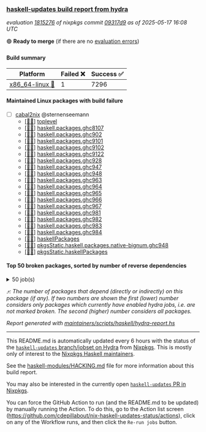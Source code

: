 ### [haskell-updates build report from hydra](https://hydra.nixos.org/jobset/nixpkgs/haskell-updates)
*evaluation [1815276](https://hydra.nixos.org/eval/1815276) of nixpkgs commit [09317d9](https://github.com/NixOS/nixpkgs/commits/09317d97fd052c431027a009d4b425a69c0434b2) as of 2025-05-17 16:08 UTC*

🟢 **Ready to merge** (if there are no [evaluation errors](https://hydra.nixos.org/jobset/nixpkgs/haskell-updates))

#### Build summary

 | Platform | Failed ❌ | Success ✅ | 
 | --- | --- | --- | 
 | [x86_64-linux 🐧](https://hydra.nixos.org/eval/1815276?filter=.x86_64-linux) | 1 | 7296 | 
#### Maintained Linux packages with build failure
- [ ] [cabal2nix](https://hydra.nixos.org/eval/1815276?filter=cabal2nix) @sternenseemann
  - [[🐧✅]](https://hydra.nixos.org/build/297103818) [toplevel](https://hydra.nixos.org/eval/1815276?filter=cabal2nix)
  - [[🐧✅]](https://hydra.nixos.org/build/296526736) [haskell.packages.ghc8107](https://hydra.nixos.org/eval/1815276?filter=haskell.packages.ghc8107.cabal2nix)
  - [[🐧✅]](https://hydra.nixos.org/build/296526742) [haskell.packages.ghc902](https://hydra.nixos.org/eval/1815276?filter=haskell.packages.ghc902.cabal2nix)
  - [[🐧✅]](https://hydra.nixos.org/build/296526745) [haskell.packages.ghc9101](https://hydra.nixos.org/eval/1815276?filter=haskell.packages.ghc9101.cabal2nix)
  - [[🐧✅]](https://hydra.nixos.org/build/297024719) [haskell.packages.ghc9102](https://hydra.nixos.org/eval/1815276?filter=haskell.packages.ghc9102.cabal2nix)
  - [[🐧❌]](https://hydra.nixos.org/build/297024731) [haskell.packages.ghc9122](https://hydra.nixos.org/eval/1815276?filter=haskell.packages.ghc9122.cabal2nix)
  - [[🐧✅]](https://hydra.nixos.org/build/296526756) [haskell.packages.ghc928](https://hydra.nixos.org/eval/1815276?filter=haskell.packages.ghc928.cabal2nix)
  - [[🐧✅]](https://hydra.nixos.org/build/296526758) [haskell.packages.ghc947](https://hydra.nixos.org/eval/1815276?filter=haskell.packages.ghc947.cabal2nix)
  - [[🐧✅]](https://hydra.nixos.org/build/296526761) [haskell.packages.ghc948](https://hydra.nixos.org/eval/1815276?filter=haskell.packages.ghc948.cabal2nix)
  - [[🐧✅]](https://hydra.nixos.org/build/296526769) [haskell.packages.ghc963](https://hydra.nixos.org/eval/1815276?filter=haskell.packages.ghc963.cabal2nix)
  - [[🐧✅]](https://hydra.nixos.org/build/296526777) [haskell.packages.ghc964](https://hydra.nixos.org/eval/1815276?filter=haskell.packages.ghc964.cabal2nix)
  - [[🐧✅]](https://hydra.nixos.org/build/296526784) [haskell.packages.ghc965](https://hydra.nixos.org/eval/1815276?filter=haskell.packages.ghc965.cabal2nix)
  - [[🐧✅]](https://hydra.nixos.org/build/296526785) [haskell.packages.ghc966](https://hydra.nixos.org/eval/1815276?filter=haskell.packages.ghc966.cabal2nix)
  - [[🐧✅]](https://hydra.nixos.org/build/296526792) [haskell.packages.ghc967](https://hydra.nixos.org/eval/1815276?filter=haskell.packages.ghc967.cabal2nix)
  - [[🐧✅]](https://hydra.nixos.org/build/296526797) [haskell.packages.ghc981](https://hydra.nixos.org/eval/1815276?filter=haskell.packages.ghc981.cabal2nix)
  - [[🐧✅]](https://hydra.nixos.org/build/296526798) [haskell.packages.ghc982](https://hydra.nixos.org/eval/1815276?filter=haskell.packages.ghc982.cabal2nix)
  - [[🐧✅]](https://hydra.nixos.org/build/296526807) [haskell.packages.ghc983](https://hydra.nixos.org/eval/1815276?filter=haskell.packages.ghc983.cabal2nix)
  - [[🐧✅]](https://hydra.nixos.org/build/296526802) [haskell.packages.ghc984](https://hydra.nixos.org/eval/1815276?filter=haskell.packages.ghc984.cabal2nix)
  - [[🐧✅]](https://hydra.nixos.org/build/296527196) [haskellPackages](https://hydra.nixos.org/eval/1815276?filter=haskellPackages.cabal2nix)
  - [[🐧✅]](https://hydra.nixos.org/build/296527621) [pkgsStatic.haskell.packages.native-bignum.ghc948](https://hydra.nixos.org/eval/1815276?filter=pkgsStatic.haskell.packages.native-bignum.ghc948.cabal2nix)
  - [[🐧✅]](https://hydra.nixos.org/build/296527623) [pkgsStatic.haskellPackages](https://hydra.nixos.org/eval/1815276?filter=pkgsStatic.haskellPackages.cabal2nix)
#### Top 50 broken packages, sorted by number of reverse dependencies
<details><summary>50 job(s) </summary>

[haskell98](https://packdeps.haskellers.com/reverse/haskell98) ⤴️ 152  
[failure](https://packdeps.haskellers.com/reverse/failure) ⤴️ 72  
[enumerator](https://packdeps.haskellers.com/reverse/enumerator) ⤴️ 56  
[connection](https://packdeps.haskellers.com/reverse/connection) ⤴️ 50  
[util](https://packdeps.haskellers.com/reverse/util) ⤴️ 49  
[derive](https://packdeps.haskellers.com/reverse/derive) ⤴️ 48  
[fclabels](https://packdeps.haskellers.com/reverse/fclabels) ⤴️ 47  
[syb-with-class](https://packdeps.haskellers.com/reverse/syb-with-class) ⤴️ 42  
[MonadCatchIO-transformers](https://packdeps.haskellers.com/reverse/MonadCatchIO-transformers) ⤴️ 41  
[TypeCompose](https://packdeps.haskellers.com/reverse/TypeCompose) ⤴️ 41  
[PrimitiveArray](https://packdeps.haskellers.com/reverse/PrimitiveArray) ⤴️ 35  
[crypto-random](https://packdeps.haskellers.com/reverse/crypto-random) ⤴️ 35  
[dual](https://packdeps.haskellers.com/reverse/dual) ⤴️ 32  
[hsp](https://packdeps.haskellers.com/reverse/hsp) ⤴️ 32  
[language-ecmascript](https://packdeps.haskellers.com/reverse/language-ecmascript) ⤴️ 31  
[iteratee](https://packdeps.haskellers.com/reverse/iteratee) ⤴️ 29  
[composite-base](https://packdeps.haskellers.com/reverse/composite-base) ⤴️ 28  
[regexpr](https://packdeps.haskellers.com/reverse/regexpr) ⤴️ 27  
[text-format](https://packdeps.haskellers.com/reverse/text-format) ⤴️ 27  
[crypto-numbers](https://packdeps.haskellers.com/reverse/crypto-numbers) ⤴️ 25  
[either-unwrap](https://packdeps.haskellers.com/reverse/either-unwrap) ⤴️ 25  
[Crypto](https://packdeps.haskellers.com/reverse/Crypto) ⤴️ 22  
[crypto-pubkey](https://packdeps.haskellers.com/reverse/crypto-pubkey) ⤴️ 22  
[haskelldb](https://packdeps.haskellers.com/reverse/haskelldb) ⤴️ 22  
[wxdirect](https://packdeps.haskellers.com/reverse/wxdirect) ⤴️ 22  
[BiobaseTypes](https://packdeps.haskellers.com/reverse/BiobaseTypes) ⤴️ 21  
[alg](https://packdeps.haskellers.com/reverse/alg) ⤴️ 21  
[hw-rankselect-base](https://packdeps.haskellers.com/reverse/hw-rankselect-base) ⤴️ 21  
[libxml-sax](https://packdeps.haskellers.com/reverse/libxml-sax) ⤴️ 21  
[wxc](https://packdeps.haskellers.com/reverse/wxc) ⤴️ 21  
[biocore](https://packdeps.haskellers.com/reverse/biocore) ⤴️ 20  
[hw-excess](https://packdeps.haskellers.com/reverse/hw-excess) ⤴️ 20  
[reform](https://packdeps.haskellers.com/reverse/reform) ⤴️ 20  
[wxcore](https://packdeps.haskellers.com/reverse/wxcore) ⤴️ 20  
[attoparsec-enumerator](https://packdeps.haskellers.com/reverse/attoparsec-enumerator) ⤴️ 19  
[cprng-aes](https://packdeps.haskellers.com/reverse/cprng-aes) ⤴️ 19  
[fay](https://packdeps.haskellers.com/reverse/fay) ⤴️ 19  
[harp](https://packdeps.haskellers.com/reverse/harp) ⤴️ 19  
[hsx2hs](https://packdeps.haskellers.com/reverse/hsx2hs) ⤴️ 19  
[hw-balancedparens](https://packdeps.haskellers.com/reverse/hw-balancedparens) ⤴️ 19  
[ixset](https://packdeps.haskellers.com/reverse/ixset) ⤴️ 19  
[mmsyn2](https://packdeps.haskellers.com/reverse/mmsyn2) ⤴️ 19  
[wx](https://packdeps.haskellers.com/reverse/wx) ⤴️ 19  
[BiobaseENA](https://packdeps.haskellers.com/reverse/BiobaseENA) ⤴️ 18  
[asn1-data](https://packdeps.haskellers.com/reverse/asn1-data) ⤴️ 18  
[bytestring-show](https://packdeps.haskellers.com/reverse/bytestring-show) ⤴️ 18  
[dbus-core](https://packdeps.haskellers.com/reverse/dbus-core) ⤴️ 18  
[digit](https://packdeps.haskellers.com/reverse/digit) ⤴️ 18  
[gtksourceview2](https://packdeps.haskellers.com/reverse/gtksourceview2) ⤴️ 18  
[hw-rankselect](https://packdeps.haskellers.com/reverse/hw-rankselect) ⤴️ 18  
</details>


*⤴️: The number of packages that depend (directly or indirectly) on this package (if any). If two numbers are shown the first (lower) number considers only packages which currently have enabled hydra jobs, i.e. are not marked broken. The second (higher) number considers all packages.*

*Report generated with [maintainers/scripts/haskell/hydra-report.hs](https://github.com/NixOS/nixpkgs/blob/haskell-updates/maintainers/scripts/haskell/hydra-report.hs)*


----------------------------------------------------------------------

This README.md is automatically updated every 6 hours with the status of the
[`haskell-updates` branch/jobset on Hydra](https://hydra.nixos.org/jobset/nixpkgs/haskell-updates)
from [Nixpkgs](https://github.com/NixOS/nixpkgs).  This is mostly only of
interest to the [Nixpkgs Haskell maintainers](https://github.com/orgs/NixOS/teams/haskell).

See the
[haskell-modules/HACKING.md](https://github.com/NixOS/nixpkgs/blob/haskell-updates/pkgs/development/haskell-modules/HACKING.md)
file for more information about this build report.

You may also be interested in the currently open
[`haskell-updates` PR in Nixpkgs](https://github.com/nixos/nixpkgs/pulls?q=is%3Apr+is%3Aopen+head%3Ahaskell-updates).

You can force the GitHub Action to run (and the README.md to be updated) by
manually running the Action.  To do this, go to the Action list screen
(https://github.com/cdepillabout/nix-haskell-updates-status/actions),
click on any of the Workflow runs, and then click the `Re-run jobs` button.
